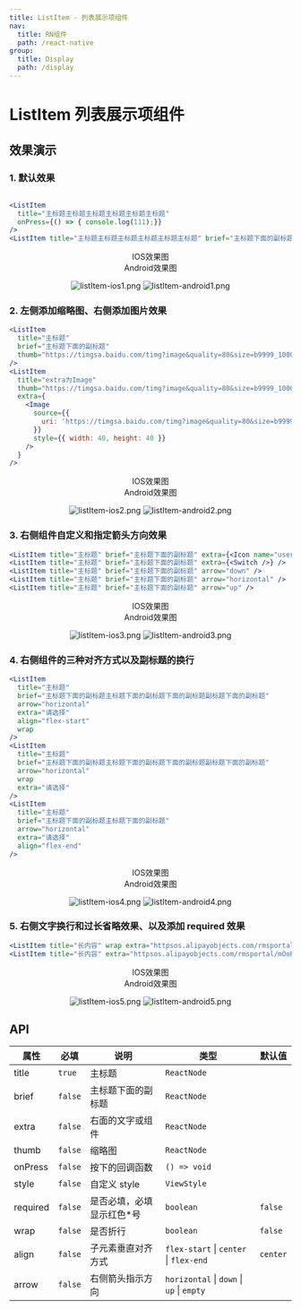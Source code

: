 ```yaml
---
title: ListItem - 列表展示项组件
nav:
  title: RN组件
  path: /react-native
group:
  title: Display
  path: /display
---
```


# ListItem 列表展示项组件

## 效果演示

### 1. 默认效果

```jsx | pure

<ListItem
  title="主标题主标题主标题主标题主标题主标题"
  onPress={() => { console.log(111);}}
/>
<ListItem title="主标题主标题主标题主标题主标题主标题" brief="主标题下面的副标题主标题下面的副标题" />

```

<center>
  <div style={{ display: 'flex', width: 750 }}>
    <div style={{ width: 375 }}>IOS效果图</div>
    <div style={{ width: 375 }}>Android效果图</div>
  </div>
</center>
<center>
  <figure>
    <img
      alt="listItem-ios1.png"
      src="https://td-dev-public.oss-cn-hangzhou.aliyuncs.com/maoyes-app/1607588623849055290.png"
      style={{ width: 375, marginRight: 10, border: "1px solid #ddd" }}
    />
    <img
      alt="listItem-android1.png"
      src="https://td-dev-public.oss-cn-hangzhou.aliyuncs.com/maoyes-app/1609211369316883550.png"
      style={{ width: 375, border: "1px solid #ddd" }}
    />
  </figure>
</center>

### 2. 左侧添加缩略图、右侧添加图片效果

```jsx | pure
<ListItem
  title="主标题"
  brief="主标题下面的副标题"
  thumb="https://timgsa.baidu.com/timg?image&quality=80&size=b9999_10000&sec=1606285430559&di=c907f729d36be1a5d18b0a05fd2ac86a&imgtype=0&src=http%3A%2F%2Fc-ssl.duitang.com%2Fuploads%2Fitem%2F201902%2F13%2F20190213001818_qzcmb.thumb.400_0.png"
/>
<ListItem
  title="extra为Image"
  thumb="https://timgsa.baidu.com/timg?image&quality=80&size=b9999_10000&sec=1606285430559&di=c907f729d36be1a5d18b0a05fd2ac86a&imgtype=0&src=http%3A%2F%2Fc-ssl.duitang.com%2Fuploads%2Fitem%2F201902%2F13%2F20190213001818_qzcmb.thumb.400_0.png"
  extra={
    <Image
      source={{
        uri: 'https://timgsa.baidu.com/timg?image&quality=80&size=b9999_10000&sec=1606285430559&di=c907f729d36be1a5d18b0a05fd2ac86a&imgtype=0&src=http%3A%2F%2Fc-ssl.duitang.com%2Fuploads%2Fitem%2F201902%2F13%2F20190213001818_qzcmb.thumb.400_0.png',
      }}
      style={{ width: 40, height: 40 }}
    />
  }
/>
```

<center>
  <div style={{ display: 'flex', width: 750 }}>
    <div style={{ width: 375 }}>IOS效果图</div>
    <div style={{ width: 375 }}>Android效果图</div>
  </div>
</center>
<center>
  <figure>
    <img
      alt="listItem-ios2.png"
      src="https://td-dev-public.oss-cn-hangzhou.aliyuncs.com/maoyes-app/1607589469700710282.png"
      style={{ width: 375, marginRight: 10, border: "1px solid #ddd" }}
    />
    <img
      alt="listItem-android2.png"
      src="https://td-dev-public.oss-cn-hangzhou.aliyuncs.com/maoyes-app/1609211369308136693.png"
      style={{ width: 375, border: "1px solid #ddd" }}
    />
  </figure>
</center>

### 3. 右侧组件自定义和指定箭头方向效果

```jsx | pure
<ListItem title="主标题" brief="主标题下面的副标题" extra={<Icon name="user" />} />
<ListItem title="主标题" brief="主标题下面的副标题" extra={<Switch />} />
<ListItem title="主标题" brief="主标题下面的副标题" arrow="down" />
<ListItem title="主标题" brief="主标题下面的副标题" arrow="horizontal" />
<ListItem title="主标题" brief="主标题下面的副标题" arrow="up" />
```

<center>
  <div style={{ display: 'flex', width: 750 }}>
    <div style={{ width: 375 }}>IOS效果图</div>
    <div style={{ width: 375 }}>Android效果图</div>
  </div>
</center>
<center>
  <figure>
    <img
      alt="listItem-ios3.png"
      src="https://td-dev-public.oss-cn-hangzhou.aliyuncs.com/maoyes-app/1607589526883025441.png"
      style={{ width: 375, marginRight: 10, border: "1px solid #ddd" }}
    />
    <img
      alt="listItem-android3.png"
      src="https://td-dev-public.oss-cn-hangzhou.aliyuncs.com/maoyes-app/1609211369313006651.png"
      style={{ width: 375, border: "1px solid #ddd" }}
    />
  </figure>
</center>

### 4. 右侧组件的三种对齐方式以及副标题的换行

```jsx | pure
<ListItem
  title="主标题"
  brief="主标题下面的副标题主标题下面的副标题下面的副标题副标题下面的副标题"
  arrow="horizontal"
  extra="请选择"
  align="flex-start"
  wrap
/>
<ListItem
  title="主标题"
  brief="主标题下面的副标题主标题下面的副标题下面的副标题副标题下面的副标题"
  arrow="horizontal"
  wrap
  extra="请选择"
/>
<ListItem
  title="主标题"
  brief="主标题下面的副标题主标题下面的副标题"
  arrow="horizontal"
  extra="请选择"
  align="flex-end"
/>
```

<center>
  <div style={{ display: 'flex', width: 750 }}>
    <div style={{ width: 375 }}>IOS效果图</div>
    <div style={{ width: 375 }}>Android效果图</div>
  </div>
</center>
<center>
  <figure>
    <img
      alt="listItem-ios4.png"
      src="https://td-dev-public.oss-cn-hangzhou.aliyuncs.com/maoyes-app/1607589557023127738.png"
      style={{ width: 375, marginRight: 10, border: "1px solid #ddd" }}
    />
    <img
      alt="listItem-android4.png"
      src="https://td-dev-public.oss-cn-hangzhou.aliyuncs.com/maoyes-app/1609211369311281084.png"
      style={{ width: 375, border: "1px solid #ddd" }}
    />
  </figure>
</center>

### 5. 右侧文字换行和过长省略效果、以及添加 required 效果

```jsx | pure
<ListItem title="长内容" wrap extra="httpsos.alipayobjects.com/rmsportal/mOoPurdIfmcuqtr.png" required />
<ListItem title="长内容" extra="httpsos.alipayobjects.com/rmsportal/mOoPurdIfmcuqtr.png" arrow="horizontal" />
```

<center>
  <div style={{ display: 'flex', width: 750 }}>
    <div style={{ width: 375 }}>IOS效果图</div>
    <div style={{ width: 375 }}>Android效果图</div>
  </div>
</center>
<center>
  <figure>
    <img
      alt="listItem-ios5.png"
      src="https://td-dev-public.oss-cn-hangzhou.aliyuncs.com/maoyes-app/1607589586181106551.png"
      style={{ width: 375, marginRight: 10, border: "1px solid #ddd" }}
    />
    <img
      alt="listItem-android5.png"
      src="https://td-dev-public.oss-cn-hangzhou.aliyuncs.com/maoyes-app/1609211369298207318.png"
      style={{ width: 375, border: "1px solid #ddd" }}
    />
  </figure>
</center>

## API

| 属性     | 必填    | 说明                       | 类型                                      | 默认值   |
| -------- | ------- | -------------------------- | ----------------------------------------- | -------- |
| title    | `true`  | 主标题                     | `ReactNode`                               |          |
| brief    | `false` | 主标题下面的副标题         | `ReactNode`                               |          |
| extra    | `false` | 右面的文字或组件           | `ReactNode`                               |          |
| thumb    | `false` | 缩略图                     | `ReactNode`                               |          |
| onPress  | `false` | 按下的回调函数             | `() => void`                              |          |
| style    | `false` | 自定义 style               | `ViewStyle`                               |          |
| required | `false` | 是否必填，必填显示红色\*号 | `boolean`                                 | `false`  |
| wrap     | `false` | 是否折行                   | `boolean`                                 | `false`  |
| align    | `false` | 子元素垂直对齐方式         | `flex-start` \| `center` \| `flex-end`    | `center` |
| arrow    | `false` | 右侧箭头指示方向           | `horizontal` \| `down` \| `up` \| `empty` |          |
